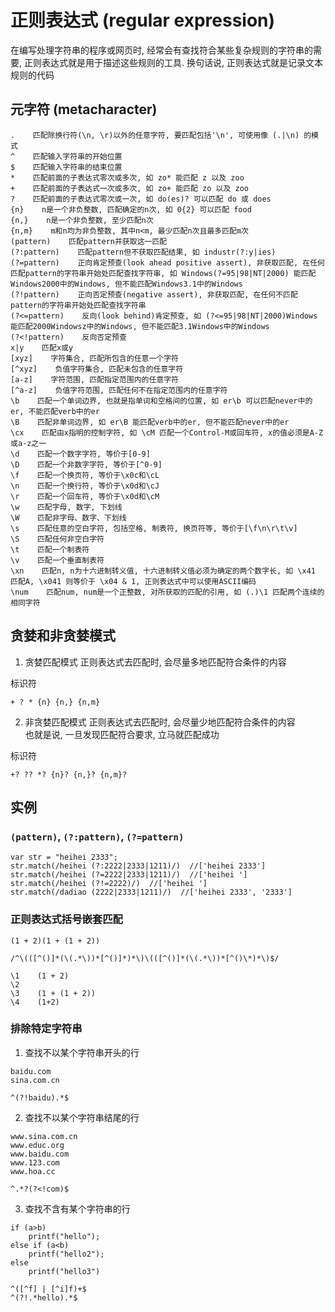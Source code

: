 # 正则表达式 (regular expression)

在编写处理字符串的程序或网页时, 经常会有查找符合某些复杂规则的字符串的需要, 正则表达式就是用于描述这些规则的工具. 换句话说, 正则表达式就是记录文本规则的代码

## 元字符 (metacharacter)

```
.    匹配除换行符(\n, \r)以外的任意字符, 要匹配包括'\n', 可使用像 (.|\n) 的模式
^    匹配输入字符串的开始位置
$    匹配输入字符串的结束位置
*    匹配前面的子表达式零次或多次, 如 zo* 能匹配 z 以及 zoo
+    匹配前面的子表达式一次或多次, 如 zo+ 能匹配 zo 以及 zoo
?    匹配前面的子表达式零次或一次, 如 do(es)? 可以匹配 do 或 does
{n}    n是一个非负整数, 匹配确定的n次, 如 0{2} 可以匹配 food
{n,}    n是一个非负整数, 至少匹配n次
{n,m}    m和n均为非负整数, 其中n<m, 最少匹配n次且最多匹配m次
(pattern)    匹配pattern并获取这一匹配
(?:pattern)    匹配pattern但不获取匹配结果, 如 industr(?:y|ies) 
(?=pattern)    正向肯定预查(look ahead positive assert), 非获取匹配, 在任何匹配pattern的字符串开始处匹配查找字符串, 如 Windows(?=95|98|NT|2000) 能匹配Windows2000中的Windows, 但不能匹配Windows3.1中的Windows
(?!pattern)    正向否定预查(negative assert), 非获取匹配, 在任何不匹配pattern的字符串开始处匹配查找字符串
(?<=pattern)    反向(look behind)肯定预查, 如 (?<=95|98|NT|2000)Windows 能匹配2000Windowsz中的Windows, 但不能匹配3.1Windows中的Windows
(?<!pattern)    反向否定预查
x|y    匹配x或y
[xyz]    字符集合, 匹配所包含的任意一个字符
[^xyz]    负值字符集合, 匹配未包含的任意字符
[a-z]    字符范围, 匹配指定范围内的任意字符
[^a-z]    负值字符范围, 匹配任何不在指定范围内的任意字符
\b    匹配一个单词边界, 也就是指单词和空格间的位置, 如 er\b 可以匹配never中的er, 不能匹配verb中的er
\B    匹配非单词边界, 如 er\B 能匹配verb中的er, 但不能匹配never中的er
\cx    匹配由x指明的控制字符, 如 \cM 匹配一个Control-M或回车符, x的值必须是A-Z或a-z之一
\d    匹配一个数字字符, 等价于[0-9]
\D    匹配一个非数字字符, 等价于[^0-9]
\f    匹配一个换页符, 等价于\x0c和\cL
\n    匹配一个换行符, 等价于\x0d和\cJ
\r    匹配一个回车符, 等价于\x0d和\cM
\w    匹配字母, 数字, 下划线
\W    匹配非字母、数字、下划线
\s    匹配任意的空白字符, 包括空格, 制表符, 换页符等, 等价于[\f\n\r\t\v]
\S    匹配任何非空白字符
\t    匹配一个制表符
\v    匹配一个垂直制表符
\xn    匹配n, n为十六进制转义值, 十六进制转义值必须为确定的两个数字长, 如 \x41 匹配A, \x041 则等价于 \x04 & 1, 正则表达式中可以使用ASCII编码
\num    匹配num, num是一个正整数, 对所获取的匹配的引用, 如 (.)\1 匹配两个连续的相同字符
```

## 贪婪和非贪婪模式

1. 贪婪匹配模式
正则表达式去匹配时, 会尽量多地匹配符合条件的内容 <br/>

标识符
```
+ ? * {n} {n,} {n,m}
```

2. 非贪婪匹配模式
正则表达式去匹配时, 会尽量少地匹配符合条件的内容 <br/>
也就是说, 一旦发现匹配符合要求, 立马就匹配成功

标识符
```
+? ?? *? {n}? {n,}? {n,m}?
```

## 实例

### `(pattern)`, `(?:pattern)`, `(?=pattern)`
```
var str = "heihei 2333";
str.match(/heihei (?:2222|2333|1211)/)  //['heihei 2333']
str.match(/heihei (?=2222|2333|1211)/)  //['heihei ']
str.match(/heihei (?!=2222)/)  //['heihei ']
str.match(/dadiao (2222|2333|1211)/)  //['heihei 2333', '2333']
```

### 正则表达式括号嵌套匹配

```
(1 + 2)(1 + (1 + 2))

/^\(([^()]*(\(.*\))*[^()]*)*\)\(([^()]*(\(.*\))*[^()\*)*\)$/

\1    (1 + 2)
\2
\3    (1 + (1 + 2))
\4    (1+2)
```

### 排除特定字符串

1. 查找不以某个字符串开头的行
```
baidu.com
sina.com.cn

^(?!baidu).*$
```

2. 查找不以某个字符串结尾的行
```
www.sina.com.cn
www.educ.org
www.baidu.com
www.123.com
www.hoa.cc

^.*?(?<!com)$
```

3. 查找不含有某个字符串的行
```
if (a>b)
    printf("hello");
else if (a<b)
    printf("hello2");
else
    printf("hello3")

^([^f] | [^i]f)+$
^(?!.*hello).*$
```
